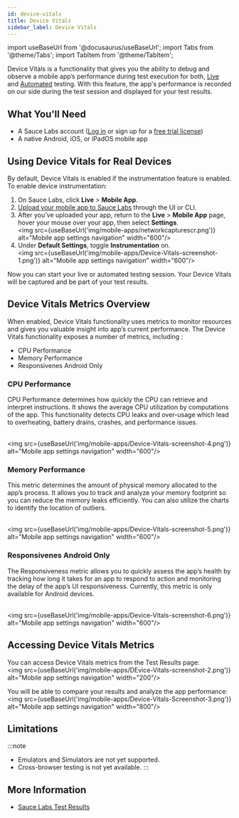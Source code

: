 ```yaml
---
id: device-vitals
title: Device Vitals
sidebar_label: Device Vitals
---
```

import useBaseUrl from '@docusaurus/useBaseUrl';
import Tabs from '@theme/Tabs';
import TabItem from '@theme/TabItem';

Device Vitals is a functionality that gives you the ability to debug and observe a mobile app’s performance during test execution for both, [Live](/mobile-apps/live-testing/live-mobile-app-testing/) and [Automated](/mobile-apps/automated-testing/) testing. With this feature, the app's performance is recorded on our side during the test session and displayed for your test results.

## What You'll Need

* A Sauce Labs account ([Log in](https://accounts.saucelabs.com/am/XUI/#login/) or sign up for a [free trial license](https://saucelabs.com/sign-up))
* A native Android, iOS, or iPadOS mobile app
  
## Using Device Vitals for Real Devices

By default, Device Vitals is enabled if the instrumentation feature is enabled.
To enable device instrumentation:

1. On Sauce Labs, click **Live** > **Mobile App**.
2. [Upload your mobile app to Sauce Labs](/mobile-apps/app-storage/) through the UI or CLI.
3. After you’ve uploaded your app, return to the **Live** > **Mobile App** page, hover your mouse over your app, then select **Settings**. <br/><img src={useBaseUrl('img/mobile-apps/networkcapturescr.png')} alt="Mobile app settings navigation" width="600"/>
4. Under **Default Settings**, toggle **Instrumentation** on. 
   <br/><img src={useBaseUrl('img/mobile-apps/Device-Vitals-screenshot-1.png')} alt="Mobile app settings navigation" width="600"/>

Now you can start your live or automated testing session. Your Device Vitals will be captured and be part of your test results. 

## Device Vitals Metrics Overview

When enabled, Device Vitals functionality uses metrics to monitor resources and gives you valuable insight into app’s current performance. The Device Vitals functionality exposes a number of metrics, including :

* CPU Performance
* Memory Performance
* Responsivenes <span className="sauceDBlue">Android Only</span>

### CPU Performance
CPU Performance determines how quickly the CPU can retrieve and interpret instructions. It shows the average CPU utilization by computations of the app. This functionality detects CPU leaks and over-usage which lead to overheating, battery drains, crashes, and performance issues.

<br/><img src={useBaseUrl('img/mobile-apps/Device-Vitals-screenshot-4.png')} alt="Mobile app settings navigation" width="600"/>

### Memory Performance
This metric determines the amount of physical memory allocated to the app’s process. It allows you to track and analyze your memory footprint so you can reduce the memory leaks efficiently. You can also utilize the charts to identify the location of outliers. 

<br/><img src={useBaseUrl('img/mobile-apps/Device-Vitals-screenshot-5.png')} alt="Mobile app settings navigation" width="600"/>

### Responsivenes <span className="sauceDBlue">Android Only</span>
The Responsiveness metric allows you to quickly assess the app’s health by tracking how long it takes for an app to respond to action and monitoring the delay of the app’s UI responsiveness. Currently, this metric is only available for Android devices.

<br/><img src={useBaseUrl('img/mobile-apps/Device-Vitals-screenshot-6.png')} alt="Mobile app settings navigation" width="600"/>

## Accessing Device Vitals Metrics

You can access Device Vitals metrics from the Test Results page:
<br/><img src={useBaseUrl('img/mobile-apps/DEvice-Vitals-screenshot-2.png')} alt="Mobile app settings navigation" width="200"/>

You will be able to compare your results and analyze the app performance:
<br/><img src={useBaseUrl('img/mobile-apps/Device-Vitals-Screenshot-3.png')} alt="Mobile app settings navigation" width="800"/>

## Limitations

:::note 
* Emulators and Simulators are not yet supported. 
* Cross-browser testing is not yet available. 
:::

## More Information
* [Sauce Labs Test Results](/test-results)
